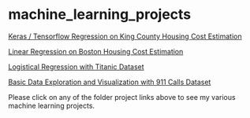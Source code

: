 # machine_learning_projects

[Keras / Tensorflow Regression on King County Housing Cost Estimation](https://github.com/williammcintosh/machine_learning_projects/blob/main/Keras_Tensorflow_Regression/Keras_TF_Regression.ipynb)

[Linear Regression on Boston Housing Cost Estimation](https://github.com/williammcintosh/machine_learning_projects/blob/main/Linear_Regression/Linear_Regression_Boston_Housing.ipynb)

[Logistical Regression with Titanic Dataset](https://github.com/williammcintosh/machine_learning_projects/blob/main/Logistical_Regression/Logistical_Regression_Multi_class.ipynb)

[Basic Data Exploration and Visualization with 911 Calls Dataset](https://github.com/williammcintosh/machine_learning_projects/blob/main/911_Calls_Data_Exploration.ipynb)

Please click on any of the folder project links above to see my various machine learning projects.
